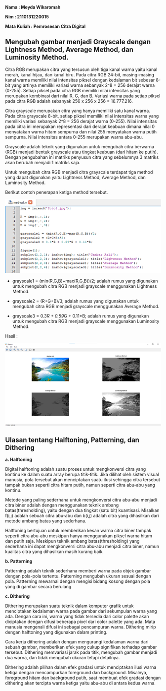 **Nama : Meyda Wikaromah**

**Nim : 2110131220015**

**Mata Kuliah : Pemrosesan Citra Digital**

## **Mengubah gambar menjadi Grayscale dengan Lightness Method, Average Method, dan Luminosity Method.**

Citra RGB merupakan citra yang tersusun oleh tiga kanal warna yaitu kanal merah, kanal hijau, dan kanal biru. Pada citra RGB 24-bit, masing-masing kanal warna memiliki nilai intensitas piksel dengan kedalaman bit sebesar 8-bit yang artinya memiliki variasi warna sebanyak 2^8 = 256 derajat warna (0-255). Setiap piksel pada citra RGB memiliki nilai intensitas yang merupakan kombinasi dari nilai R, G, dan B. Variasi warna pada setiap piksel pada citra RGB adalah sebanyak 256 x 256 x 256 = 16.777.216.

Citra grayscale merupakan citra yang hanya memiliki satu kanal warna. Pada citra grayscale 8-bit, setiap piksel memiliki nilai intensitas warna yang memiliki variasi sebanyak 2^8 = 256 derajat warna (0-255). Nilai intensitas pada citra ini merupakan representasi dari derajat keabuan dimana nilai 0 menyatakan warna hitam sempurna dan nilai 255 menyatakan warna putih sempurna. Nilai intensitas antara 0-255 merupakan warna abu-abu. 

Grayscale adalah teknik yang digunakan untuk mengubah citra berwarna (RGB) menjadi bentuk grayscale atau tingkat keabuan (dari hitam ke putih). Dengan pengubahan ini matriks penyusun citra yang sebelumnya
3 matriks akan berubah menjadi 1 matriks saja. 

Untuk mengubah citra RGB menjadi citra grayscale terdapat tiga method yang dapat digunakan yaitu Lightness Method, Average Method, dan Luminosity Method.

Berikut contoh penerapan ketiga method tersebut.

<p align = "center">
    <img src = "gambar/codemethod.png">
</p>

- grayscale1 = (min(R,G,B)+max(R,G,B))/2; adalah rumus yang digunakan untuk mengubah citra RGB menjadi grayscale menggunakan Lightness Method.

- grayscale2 = (R+G+B)/3; adalah rumus yang digunakan untuk mengubah citra RGB menjadi grayscale menggunakan Average Method.

- grayscale3 = 0.3*R + 0.59*G + 0.11*B; adalah rumus yang digunakan untuk mengubah citra RGB menjadi grayscale menggunakan Luminosity Method.


Hasil :
<p align = "center">
    <img src = "gambar/method.png">
</p>


## **Ulasan tentang Halftoning, Patterning, dan Dithering**

**a. Halftoning**

Digital halftoning adalah suatu proses untuk mengkonversi citra yang kontinu ke dalam suatu array
berupa titik-titik. Jika dilihat oleh sistem visual manusia, pola tersebut akan  menciptakan suatu ilusi sehingga citra tersebut tampak bukan seperti citra hitam putih, namun seperti citra abu-abu yang kontinu. 

Metode yang paling sederhana untuk mengkonversi citra abu-abu menjadi citra biner adalah dengan menggunakan teknik ambang batas(thresholding), yaitu dengan dua tingkat (satu bit) kuantisasi. Misalkan f(i,j) adalah sebuah citra abu-abu dan b(i,j) adalah citra yang dihasilkan dari metode ambang batas yang sederhana.

Halftoning bertujuan untuk memberikan kesan warna citra biner tampak seperti citra abu-abu meskipun hanya menggunakan piksel warna hitam dan putih saja. Meskipun teknik ambang batas(thresholding) yang sederhana ini dapat mengkonversi citra abu-abu menjadi citra biner, namun kualitas citra yang dihasilkan masih kurang baik. 

**b. Patterning**

Patterning adalah teknik sederhana memberi warna pada objek gambar dengan pola-pola tertentu. Patterning mengubah ukuran sesuai dengan pola. Patterning mewarnai dengan mengisi bidang kosong dengan pola yang di gambar secara berulang.

**c. Dithering**

Dithering merupakan suatu teknik dalam komputer grafik untuk menciptakan kedalaman warna pada gambar dari sekumpulan warna yang ada. Dengan cara ini, warna yang tidak tersedia dari color palette akan diciptakan dengan difusi beberapa pixel dari color palette yang ada. Mata manusia mengenali difusi ini sebagai pencampuran warna. Dithering mirip dengan halftoning yang digunakan dalam printing. 

Cara kerja dithering adalah dengan mengurangi kedalaman warna dari sebuah gambar, memberikan efek yang cukup signifikan terhadap gambar tersebut. Dithering memvariasi jarak pada titik, mengubah gambar menjadi dua warna, dan tidak mengubah ukuran tetapi detailnya.

Dithering adalah pilihan dalam efek gradasi untuk menciptakan ilusi warna ketiga dengan mencampurkan foreground dan background. Misalnya, foreground hitam dan background putih, saat membuat efek gradasi dengan dithering akan tercipta warna ketiga yaitu abu-abu di antara kedua warna.



